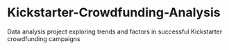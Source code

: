 # Kickstarter-Crowdfunding-Analysis
Data analysis project exploring trends and factors in successful Kickstarter crowdfunding campaigns

